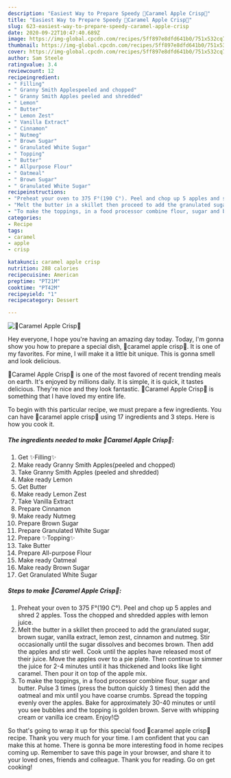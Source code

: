 ```yaml
---
description: "Easiest Way to Prepare Speedy 🍎Caramel Apple Crisp🍏"
title: "Easiest Way to Prepare Speedy 🍎Caramel Apple Crisp🍏"
slug: 623-easiest-way-to-prepare-speedy-caramel-apple-crisp
date: 2020-09-22T10:47:40.689Z
image: https://img-global.cpcdn.com/recipes/5ff897e8dfd641b0/751x532cq70/🍎caramel-apple-crisp🍏-recipe-main-photo.jpg
thumbnail: https://img-global.cpcdn.com/recipes/5ff897e8dfd641b0/751x532cq70/🍎caramel-apple-crisp🍏-recipe-main-photo.jpg
cover: https://img-global.cpcdn.com/recipes/5ff897e8dfd641b0/751x532cq70/🍎caramel-apple-crisp🍏-recipe-main-photo.jpg
author: Sam Steele
ratingvalue: 3.4
reviewcount: 12
recipeingredient:
- " Filling"
- " Granny Smith Applespeeled and chopped"
- " Granny Smith Apples peeled and shredded"
- " Lemon"
- " Butter"
- " Lemon Zest"
- " Vanilla Extract"
- " Cinnamon"
- " Nutmeg"
- " Brown Sugar"
- " Granulated White Sugar"
- " Topping"
- " Butter"
- " Allpurpose Flour"
- " Oatmeal"
- " Brown Sugar"
- " Granulated White Sugar"
recipeinstructions:
- "Preheat your oven to 375 F°(190 C°). Peel and chop up 5 apples and shred 2 apples. Toss the chopped and shredded apples with lemon juice."
- "Melt the butter in a skillet then proceed to add the granulated sugar, brown sugar, vanilla extract, lemon zest, cinnamon and nutmeg. Stir occasionally until the sugar dissolves and becomes brown. Then add the apples and stir well. Cook until the apples have released most of their juice. Move the apples over to a pie plate. Then continue to simmer the juice for 2-4 minutes until it has thickened and looks like light caramel. Then pour it on top of the apple mix."
- "To make the toppings, in a food processor combine flour, sugar and butter. Pulse 3 times (press the button quickly 3 times) then add the oatmeal and mix until you have coarse crumbs. Spread the topping evenly over the apples. Bake for approximately 30-40 minutes or until you see bubbles and the topping is golden brown. Serve with whipping cream or vanilla ice cream. Enjoy!😊"
categories:
- Recipe
tags:
- caramel
- apple
- crisp

katakunci: caramel apple crisp 
nutrition: 288 calories
recipecuisine: American
preptime: "PT21M"
cooktime: "PT42M"
recipeyield: "1"
recipecategory: Dessert

---
```



![🍎Caramel Apple Crisp🍏](https://img-global.cpcdn.com/recipes/5ff897e8dfd641b0/751x532cq70/🍎caramel-apple-crisp🍏-recipe-main-photo.jpg)

Hey everyone, I hope you're having an amazing day today. Today, I'm gonna show you how to prepare a special dish, 🍎caramel apple crisp🍏. It is one of my favorites. For mine, I will make it a little bit unique. This is gonna smell and look delicious.

🍎Caramel Apple Crisp🍏 is one of the most favored of recent trending meals on earth. It's enjoyed by millions daily. It is simple, it is quick, it tastes delicious. They're nice and they look fantastic. 🍎Caramel Apple Crisp🍏 is something that I have loved my entire life.




To begin with this particular recipe, we must prepare a few ingredients. You can have 🍎caramel apple crisp🍏 using 17 ingredients and 3 steps. Here is how you cook it.

##### The ingredients needed to make 🍎Caramel Apple Crisp🍏:

1. Get  ✨Filling✨
1. Make ready  Granny Smith Apples(peeled and chopped)
1. Take  Granny Smith Apples (peeled and shredded)
1. Make ready  Lemon
1. Get  Butter
1. Make ready  Lemon Zest
1. Take  Vanilla Extract
1. Prepare  Cinnamon
1. Make ready  Nutmeg
1. Prepare  Brown Sugar
1. Prepare  Granulated White Sugar
1. Prepare  ✨Topping✨
1. Take  Butter
1. Prepare  All-purpose Flour
1. Make ready  Oatmeal
1. Make ready  Brown Sugar
1. Get  Granulated White Sugar




##### Steps to make 🍎Caramel Apple Crisp🍏:

1. Preheat your oven to 375 F°(190 C°). Peel and chop up 5 apples and shred 2 apples. Toss the chopped and shredded apples with lemon juice.
1. Melt the butter in a skillet then proceed to add the granulated sugar, brown sugar, vanilla extract, lemon zest, cinnamon and nutmeg. Stir occasionally until the sugar dissolves and becomes brown. Then add the apples and stir well. Cook until the apples have released most of their juice. Move the apples over to a pie plate. Then continue to simmer the juice for 2-4 minutes until it has thickened and looks like light caramel. Then pour it on top of the apple mix.
1. To make the toppings, in a food processor combine flour, sugar and butter. Pulse 3 times (press the button quickly 3 times) then add the oatmeal and mix until you have coarse crumbs. Spread the topping evenly over the apples. Bake for approximately 30-40 minutes or until you see bubbles and the topping is golden brown. Serve with whipping cream or vanilla ice cream. Enjoy!😊




So that's going to wrap it up for this special food 🍎caramel apple crisp🍏 recipe. Thank you very much for your time. I am confident that you can make this at home. There is gonna be more interesting food in home recipes coming up. Remember to save this page in your browser, and share it to your loved ones, friends and colleague. Thank you for reading. Go on get cooking!
